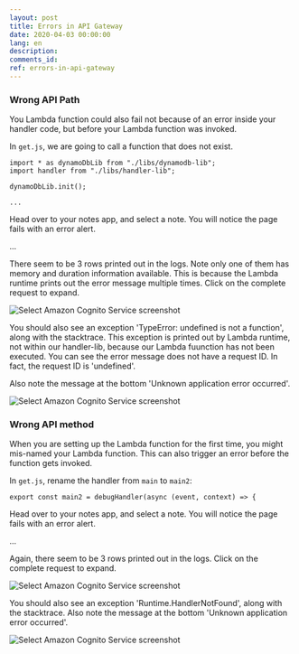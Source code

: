 ```yaml
---
layout: post
title: Errors in API Gateway
date: 2020-04-03 00:00:00
lang: en
description: 
comments_id: 
ref: errors-in-api-gateway
---
```


### Wrong API Path

You Lambda function could also fail not because of an error inside your handler code, but before your Lambda function was invoked.

In `get.js`, we are going to call a function that does not exist.
```
import * as dynamoDbLib from "./libs/dynamodb-lib";
import handler from "./libs/handler-lib";

dynamoDbLib.init();

...
```

Head over to your notes app, and select a note. You will notice the page fails with an error alert.

...

There seem to be 3 rows printed out in the logs. Note only one of them has memory and duration information available. This is because the Lambda runtime prints out the error message multiple times. Click on the complete request to expand.

![Select Amazon Cognito Service screenshot](https://i.imgur.com/a3YAlx8.png)

You should also see an exception 'TypeError: undefined is not a function', along with the stacktrace. This exception is printed out by Lambda runtime, not within our handler-lib, because our Lambda fuunction has not been executed. You can see the error message does not have a request ID. In fact, the request ID is 'undefined'.

Also note the message at the bottom 'Unknown application error occurred'.

![Select Amazon Cognito Service screenshot](https://i.imgur.com/WVqwoNo.png)


### Wrong API method

When you are setting up the Lambda function for the first time, you might mis-named your Lambda function. This can also trigger an error before the function gets invoked.

In `get.js`, rename the handler from `main` to `main2`:
```
export const main2 = debugHandler(async (event, context) => {
```

Head over to your notes app, and select a note. You will notice the page fails with an error alert.

...

Again, there seem to be 3 rows printed out in the logs. Click on the complete request to expand.

![Select Amazon Cognito Service screenshot](https://i.imgur.com/DhPIwWL.png)

You should also see an exception 'Runtime.HandlerNotFound', along with the stacktrace.
Also note the message at the bottom 'Unknown application error occurred'.

![Select Amazon Cognito Service screenshot](https://i.imgur.com/oKs10E4.png)

